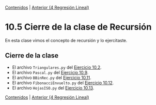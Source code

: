 [Contenidos](../Contenidos.md) \| [Anterior (4 Regresión Lineal)](04_RegresionLineal.md)

# 10.5 Cierre de la clase de Recursión

En esta clase vimos el concepto de recursión y lo ejercitaste.

## Cierre de la clase

* El archivo `Triangulares.py` del [Ejercicio 10.2](../10_Recursion/03_EjerciciosRec.md#ejercicio-102-números-triangulares).
* El archivo `Pascal.py` del [Ejercicio 10.9](../10_Recursion/03_EjerciciosRec.md#ejercicio-109-pascal).
* El archivo `BBinRec.py` del [Ejercicio 10.11](../10_Recursion/03_EjerciciosRec.md#ejercicio-1011-búsqueda-binaria).
* El archivo `FibonacciEnvuelto.py` del [Ejercicio 10.12](../10_Recursion/03_EjerciciosRec.md#ejercicio-1012-envolviendo-a-fibonacci).
* El archivo `HojasISO.py` del [Ejercicio 10.13](../10_Recursion/03_EjerciciosRec.md#ejercicio-1013-hojas-iso-y-recursión).


[Contenidos](../Contenidos.md) \| [Anterior (4 Regresión Lineal)](04_RegresionLineal.md)

